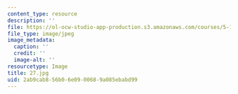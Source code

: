 ```yaml
---
content_type: resource
description: ''
file: https://ol-ocw-studio-app-production.s3.amazonaws.com/courses/5-112-principles-of-chemical-science-fall-2005/2ab9cab856b06e0900689a085ebabd99_27.jpg
file_type: image/jpeg
image_metadata:
  caption: ''
  credit: ''
  image-alt: ''
resourcetype: Image
title: 27.jpg
uid: 2ab9cab8-56b0-6e09-0068-9a085ebabd99
---
```

